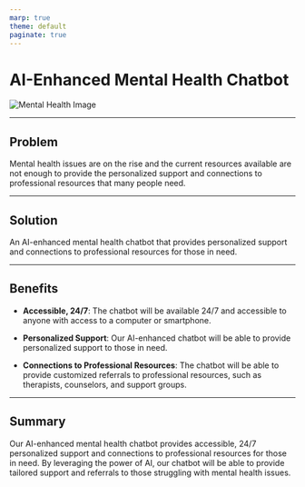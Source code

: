 ```yaml
---
marp: true
theme: default
paginate: true
---
```

# AI-Enhanced Mental Health Chatbot

![Mental Health Image](https://images.unsplash.com/photo-1569667510045-3a3d0b7e3ca6?ixlib=rb-1.2.1&ixid=eyJhcHBfaWQiOjEyMDd9&auto=format&fit=crop&w=1350&q=80)

---
## Problem

Mental health issues are on the rise and the current resources available are not enough to provide the personalized support and connections to professional resources that many people need. 

---
## Solution

An AI-enhanced mental health chatbot that provides personalized support and connections to professional resources for those in need. 

---
## Benefits

- **Accessible, 24/7**: The chatbot will be available 24/7 and accessible to anyone with access to a computer or smartphone.

- **Personalized Support**: Our AI-enhanced chatbot will be able to provide personalized support to those in need. 

- **Connections to Professional Resources**: The chatbot will be able to provide customized referrals to professional resources, such as therapists, counselors, and support groups.

---
## Summary 

Our AI-enhanced mental health chatbot provides accessible, 24/7 personalized support and connections to professional resources for those in need. By leveraging the power of AI, our chatbot will be able to provide tailored support and referrals to those struggling with mental health issues.
  
